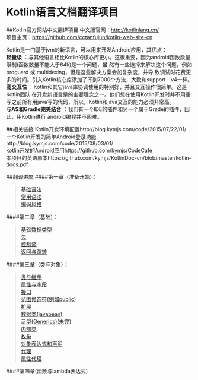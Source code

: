 # Kotlin语言文档翻译项目

##Kotlin官方网站中文翻译项目
中文版官网：http://kotlinlang.cn/  
项目主页：https://github.com/cctanfujun/kotlin-web-site-cn  

Kotlin是一门基于jvm的新语言，可以用来开发Android应用，其优点：  
 **轻量级** ：与其他语言相比Kotlin的核心库更小。这很重要，因为android函数数量限制(函数数量不能大于64k)是一个问题，虽 然有一些选择来解决这个问题，例如proguard 或 multidexing，但是这些解决方案会加复杂度，并导 致调试时花费更多的时间。引入Kotlin核心库添加了不到7000个方法，大致和support－v4一样。  
 **高交互性** ：Kotlin和其它java库协调使用的特别好，并且交互操作很简单。这是Kotlin团队 在开发新语言是的主要理念之一。他们想在使用Kotlin开发时并不用重写之前所有用java写的代码，所以，Kotlin和java交互的能力必须非常高。  
 **与AS和Gradle完美结合** ：我们有一个IDE的插件和另一个属于Grade的插件，因此，用Kotlin进行 android编程并不困难。

##相关链接
Kotlin开发环境配置http://blog.kymjs.com/code/2015/07/22/01/  
一个Kotlin开发的简单Android登录功能http://blog.kymjs.com/code/2015/08/03/01/  
kotlin开发的Android应用https://github.com/kymjs/CodeCafe  
本项目的英语原本https://github.com/kymjs/KotlinDoc-cn/blob/master/kotlin-docs.pdf   

##翻译进度
####第一章（准备开始）：
>[基础语法](https://github.com/kymjs/KotlinDoc-cn/blob/master/unit1/GettingStarted.md)    
>[常用语法](https://github.com/kymjs/KotlinDoc-cn/blob/master/unit1/Idioms.md)  
>[编码风格](https://github.com/kymjs/KotlinDoc-cn/blob/master/unit1/CodingConventions.md)  

####第二章（基础）：  
>[基础数据类型](https://github.com/kymjs/KotlinDoc-cn/blob/master/unit2/BasicsType.md)   
>[包](https://github.com/kymjs/KotlinDoc-cn/blob/master/unit2/Packages.md)   
>[控制流](https://github.com/kymjs/KotlinDoc-cn/blob/master/unit2/ControlFlow.md)    
>[返回与跳转](https://github.com/kymjs/KotlinDoc-cn/blob/master/unit2/ReturnsJumps.md)   

####第三章（类与对象）：  
>[类与继承](https://github.com/kymjs/KotlinDoc-cn/blob/master/unit3/ClassesInheritance.md)   
>[属性与字段](https://github.com/kymjs/KotlinDoc-cn/blob/master/unit3/PropertiesFields.md)     
>[接口](https://github.com/kymjs/KotlinDoc-cn/blob/master/unit3/Interfaces.md)     
>[范围修饰符(例如public)](https://github.com/kymjs/KotlinDoc-cn/blob/master/unit3/VisibilityModifiers.md)   
>[扩展](https://github.com/kymjs/KotlinDoc-cn/blob/master/unit3/Extensions.md)     
>[数据类(javabean)](https://github.com/kymjs/KotlinDoc-cn/blob/master/unit3/DataClasses.md)     
>[泛型(Generics)(未完)](https://github.com/kymjs/KotlinDoc-cn/blob/master/unit3/Generics.md)     
>[内部类](https://github.com/kymjs/KotlinDoc-cn/blob/master/unit3/Nested.md)     
>[枚举](https://github.com/kymjs/KotlinDoc-cn/blob/master/unit3/Enum.md)     
>[对象表达式和声明](https://github.com/kymjs/KotlinDoc-cn/blob/master/unit3/ObjectExpressions.md)     
>[代理](https://github.com/kymjs/KotlinDoc-cn/blob/master/unit3/Delegation.md)     
>[属性代理](https://github.com/kymjs/KotlinDoc-cn/blob/master/unit3/DelegatedProperties.md)     

####第四章(函数与lambda表达式)


